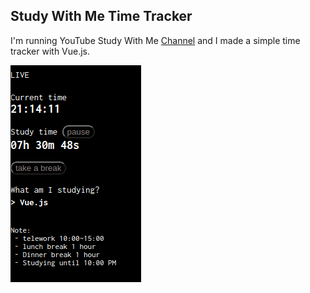 ## Study With Me Time Tracker

I'm running YouTube Study With Me [Channel](https://www.youtube.com/channel/UC8hY3wjYlK2U9W4fqKN598Q) and I made a simple time tracker with Vue.js.

![Sample](./assets/sample.png)
